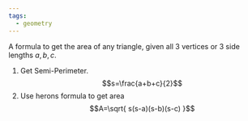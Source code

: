 ```yaml
---
tags:
  - geometry
---
```

A formula to get the area of any triangle, given all 3 vertices or 3 side lengths $a,b,c$.
1. Get Semi-Perimeter.
   $$s=\frac{a+b+c}{2}$$
2. Use herons formula to get area
   $$A=\sqrt{ s(s-a)(s-b)(s-c) }$$